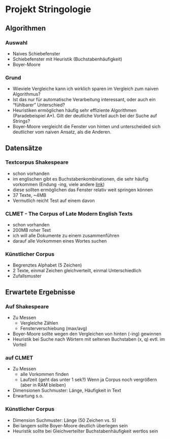 # Projekt Stringologie

## Algorithmen

### Auswahl
* Naives Schiebefenster
* Schiebefenster mit Heuristik (Buchstabenhäufigkeit)
* Boyer-Moore

### Grund
* Wieviele Vergleiche kann ich wirklich sparen im Vergleich zum naiven Algorithmus?
* Ist das nur für automatische Verarbeitung interessant, oder auch ein “fühlbarer” Unterschied?
* Heuristiken ermöglichen häufig sehr effiziente Algorithmen (Paradebeispiel A*). Gilt der deutliche Vorteil auch bei der Suche auf Strings?
* Boyer-Moore vergleicht die Fenster von hinten und unterscheided sich deutlicher vom naiven Ansatz, als die Anderen.

## Datensätze

### Textcorpus Shakespeare
* schon vorhanden
* im englischen gibt es Buchstabenkombinationen, die sehr häufig vorkommen (Endung -ing, viele andere [link](http://norvig.com/ngrams/count_3l.txt))
* diese sollten ermöglichen das Fenster relativ weit springen können
* 37 Texte, ~4MB
* Vermutlich reicht Test auf einem davon

### CLMET - The Corpus of Late Modern English Texts
* schon vorhanden
* 200MB roher Text
* ich will alle Dokumente zu einem zusammenführen 
* darauf alle Vorkommen eines Wortes suchen

### Künstlicher Corpus
* Begrenztes Alphabet (5 Zeichen)
* 2 Texte, einmal Zeichen gleichverteilt, einmal Unterschiedlich
* Zufallsmuster

## Erwartete Ergebnisse

### Auf Shakespeare
* Zu Messen 
    - Vergleiche Zählen
    - Fensterverschiebung (max/avg)
* Boyer-Moore sollte wegen den Vergleichen von hinten (-ing) gewinnen
* Heuristik bei Suche nach Wörtern mit seltenen Buchstaben (x, q) evtl. im Vorteil

### auf CLMET
* Zu Messen
    - alle Vorkommen finden
    - Laufzeit (geht das unter 1 sek?)
      Wenn ja Corpus noch vergrößern (aber in RAM bleiben)
* Dimensionen Suchmuster: Länge, Häufigkeit in Text
* Erwartung s.o.

### Künstlicher Corpus
* Dimension Suchmuster: Länge (50 Zeichen vs. 5)
* Bei langem sollte Boyer-Moore deutlich überlegen sein
* Heuristik sollte bei Gleichverteilter Buchstabenhäufigkeit wertlos sein

